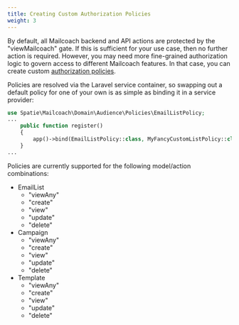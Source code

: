 ```yaml
---
title: Creating Custom Authorization Policies
weight: 3
---
```


By default, all Mailcoach backend and API actions are protected by the "viewMailcoach" gate. If this is 
sufficient for your use case, then no further action is required. However, you may need more fine-grained 
authorization logic to govern access to different Mailcoach features. In that case, you can create custom 
[authorization policies](https://laravel.com/docs/8.x/authorization#generating-policies).

Policies are resolved via the Laravel service container, so swapping out a default policy for
one of your own is as simple as binding it in a service provider:

```php
use Spatie\Mailcoach\Domain\Audience\Policies\EmailListPolicy;
...
    public function register()
    {
        app()->bind(EmailListPolicy::class, MyFancyCustomListPolicy::class);
    }
...
```

Policies are currently supported for the following model/action combinations:

* EmailList
    * "viewAny"
    * "create"
    * "view"  
    * "update"
    * "delete"
* Campaign
    * "viewAny"
    * "create"
    * "view"
    * "update"
    * "delete"
* Template
    * "viewAny"
    * "create"
    * "view"
    * "update"
    * "delete"
